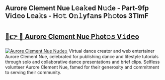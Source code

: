 ## Aurore Clement Nue L𝚎a𝚔ed N𝚞𝚍e - Part-9fp Vi𝚍𝚎o L𝚎a𝚔s - H𝚘𝚝 O𝚗𝚕yf𝚊ns P𝚑𝚘tos 3TlmF

# <h2><a href="http://kf0xgq.oniu.top/?m=Aurore+Clement+Nue">🔗👉 🔴 Aurore Clement Nue P𝚑ot𝚘𝚜 V𝚒d𝚎o</a></h2>

[![Aurore Clement Nue Nu𝚍e𝚜](https://i.imgur.com/0qMVB7G.gif)](http://kf0xgq.oniu.top/?m=Aurore+Clement+Nue)
Virtual dance creator and web entertainer Aurore Clement Nue, celebrated for publishing dance and lifestyle tutorials through solo and collaborative dance presentations and brief clips. Selfless volunteer Aurore Clement Nue, famed for their generosity and commitment to serving their community.  
